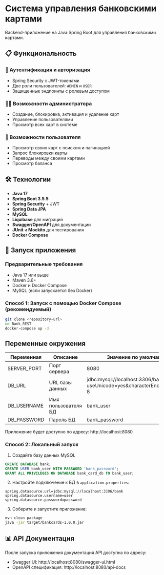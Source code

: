 # Система управления банковскими картами

Backend-приложение на Java Spring Boot для управления банковскими картами.

## 📋 Функциональность

### 🔐 Аутентификация и авторизация

- Spring Security с JWT-токенами
- Две роли пользователей: `ADMIN` и `USER`
- Защищенные эндпоинты с ролевым доступом

### 👨‍💼 Возможности администратора

- Создание, блокировка, активация и удаление карт
- Управление пользователями
- Просмотр всех карт в системе

### 👤 Возможности пользователя

- Просмотр своих карт с поиском и пагинацией
- Запрос блокировки карты
- Переводы между своими картами
- Просмотр баланса

## 🛠 Технологии

- **Java 17**
- **Spring Boot 3.5.5**
- **Spring Security** + JWT
- **Spring Data JPA**
- **MySQL**
- **Liquibase** для миграций
- **Swagger/OpenAPI** для документации
- **JUnit** и **Mockito** для тестирования
- **Docker Compose**

## 🚀 Запуск приложения

### Предварительные требования

- Java 17 или выше
- Maven 3.6+
- Docker и Docker Compose
- MySQL (если запускается без Docker)

### Способ 1: Запуск с помощью Docker Compose (рекомендуемый)

```bash
git clone <repository-url>
cd Bank_REST
docker-compose up -d
```

## Переменные окружения

| Переменная  | Описание            | Значение по умолчанию                                                   |
|-------------|---------------------|-------------------------------------------------------------------------|
| SERVER_PORT | Порт сервера        | 8080                                                                    |
| DB_URL      | URL базы данных     | jdbc:mysql://localhost:3306/bank?useUnicode=yes&characterEncoding=UTF-8 |
| DB_USERNAME | Имя пользователя БД | bank_user                                                               |
| DB_PASSWORD | Пароль БД           | bank_password                                                           |

Приложение будет доступно по адресу: http://localhost:8080

### Способ 2: Локальный запуск

1. Создайте базу данных MySQL

```sql
CREATE DATABASE bank;
CREATE USER bank_user WITH PASSWORD 'bank_password';
GRANT ALL PRIVILEGES ON DATABASE bank_card_db TO bank_user;
```

2. Настройте подключение к БД в `application.properties`:

```properties
spring.datasource.url=jdbc:mysql://localhost:3306/bank
spring.datasource.username=user
spring.datasource.password=password
```

3. Соберите и запустите приложение:

```bash
mvn clean package
java -jar target/bankcards-1.0.0.jar
```

## 📊 API Документация

После запуска приложения документация API доступна по адресу:

- Swagger UI: http://localhost:8080/swagger-ui.html
- OpenAPI спецификация: http://localhost:8080/api-docs
